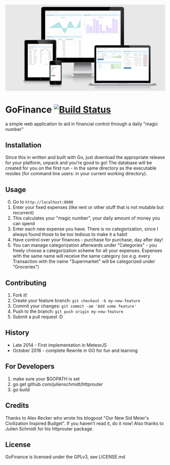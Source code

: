 ![Image](banner.png)


# GoFinance [![Build Status](https://travis-ci.org/MatFluor/gofinance.svg?branch=master)](https://travis-ci.org/MatFluor/gofinance)

a simple web application to aid in financial control through a daily "magic number"

## Installation

Since this in written and built with Go, just download the appropriate release for your platform, unpack and you're good to go! The database will be created for you on the first run - in the same directory as the executable resides (for command line users: in your current working directory).

## Usage

0. Go to `http://localhost:8080`
1. Enter your fixed expenses (like rent or other stuff that is not mutable but recurrent)
2. This calculates your "magic number", your daily amount of money you can spend
3. Enter each new expense you have. There is no categorization, since I always found those to be too tedious to make it a habit
4. Have control over your finances - purchase for purchase, day after day!
5. You can manage categorization afterwards under "Categories" - you freely choose a categorization scheme for all your expenses. Expenses with the same name will receive the same category (so e.g. every Transaction with the name "Supermarket" will be categorized under "Groceries")

## Contributing

1. Fork it!
2. Create your feature branch: `git checkout -b my-new-feature`
3. Commit your changes: `git commit -am 'Add some feature'`
4. Push to the branch: `git push origin my-new-feature`
5. Submit a pull request :D

## History

* Late 2014 - First implementation in MeteorJS
* October 2016 - complete Rewrite in GO for fun and learning

## For Developers

1. make sure your $GOPATH is set
2. go get github.com/julienschmidt/httprouter
3. go build

## Credits

Thanks to Alex Recker who wrote his blogpost "Our New Sid Meier's Civilization Inspired Budget".
If you haven't read it, do it now!
Also thanks to Julien Schmidt for his httprouter package.

## License

GoFinance is licensed under the GPLv3, see LICENSE.md
